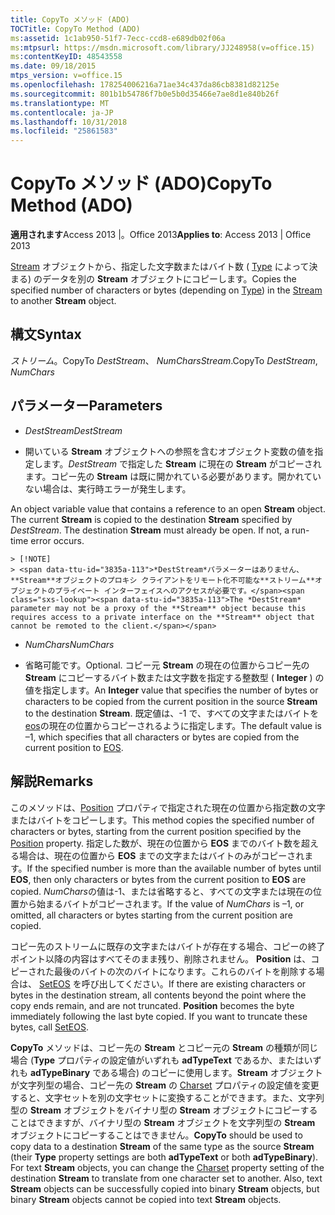 ```yaml
---
title: CopyTo メソッド (ADO)
TOCTitle: CopyTo Method (ADO)
ms:assetid: 1c1ab950-51f7-7ecc-ccd8-e689db02f06a
ms:mtpsurl: https://msdn.microsoft.com/library/JJ248958(v=office.15)
ms:contentKeyID: 48543558
ms.date: 09/18/2015
mtps_version: v=office.15
ms.openlocfilehash: 178254006216a71ae34c437da86cb8381d82125e
ms.sourcegitcommit: 801b1b54786f7b0e5b0d35466e7ae8d1e840b26f
ms.translationtype: MT
ms.contentlocale: ja-JP
ms.lasthandoff: 10/31/2018
ms.locfileid: "25861583"
---
```

# <a name="copyto-method-ado"></a><span data-ttu-id="3835a-102">CopyTo メソッド (ADO)</span><span class="sxs-lookup"><span data-stu-id="3835a-102">CopyTo Method (ADO)</span></span>


<span data-ttu-id="3835a-103">**適用されます**Access 2013 |。Office 2013</span><span class="sxs-lookup"><span data-stu-id="3835a-103">**Applies to**: Access 2013 | Office 2013</span></span>


<span data-ttu-id="3835a-104">[Stream](type-property-ado-stream.md) オブジェクトから、指定した文字数またはバイト数 ( [Type](stream-object-ado.md) によって決まる) のデータを別の **Stream** オブジェクトにコピーします。</span><span class="sxs-lookup"><span data-stu-id="3835a-104">Copies the specified number of characters or bytes (depending on [Type](type-property-ado-stream.md)) in the [Stream](stream-object-ado.md) to another **Stream** object.</span></span>

## <a name="syntax"></a><span data-ttu-id="3835a-105">構文</span><span class="sxs-lookup"><span data-stu-id="3835a-105">Syntax</span></span>

<span data-ttu-id="3835a-106">*ストリーム*。CopyTo *DestStream*、 *NumChars*</span><span class="sxs-lookup"><span data-stu-id="3835a-106">*Stream*.CopyTo *DestStream*, *NumChars*</span></span>

## <a name="parameters"></a><span data-ttu-id="3835a-107">パラメーター</span><span class="sxs-lookup"><span data-stu-id="3835a-107">Parameters</span></span>

  - <span data-ttu-id="3835a-108">*DestStream*</span><span class="sxs-lookup"><span data-stu-id="3835a-108">*DestStream*</span></span>

  - <span data-ttu-id="3835a-p101">開いている **Stream** オブジェクトへの参照を含むオブジェクト変数の値を指定します。*DestStream* で指定した **Stream** に現在の **Stream** がコピーされます。コピー先の **Stream** は既に開かれている必要があります。開かれていない場合は、実行時エラーが発生します。

</span><span class="sxs-lookup"><span data-stu-id="3835a-p101">An object variable value that contains a reference to an open **Stream** object. The current **Stream** is copied to the destination **Stream** specified by *DestStream*. The destination **Stream** must already be open. If not, a run-time error occurs.</span></span>   

    > [!NOTE]
    > <span data-ttu-id="3835a-113">*DestStream*パラメーターはありません、 **Stream**オブジェクトのプロキシ クライアントをリモート化不可能な**ストリーム**オブジェクトのプライベート インターフェイスへのアクセスが必要です。</span><span class="sxs-lookup"><span data-stu-id="3835a-113">The *DestStream* parameter may not be a proxy of the **Stream** object because this requires access to a private interface on the **Stream** object that cannot be remoted to the client.</span></span>

  - <span data-ttu-id="3835a-114">*NumChars*</span><span class="sxs-lookup"><span data-stu-id="3835a-114">*NumChars*</span></span>

  - <span data-ttu-id="3835a-115">省略可能です。</span><span class="sxs-lookup"><span data-stu-id="3835a-115">Optional.</span></span> <span data-ttu-id="3835a-116">コピー元 **Stream** の現在の位置からコピー先の **Stream** にコピーするバイト数または文字数を指定する整数型 ( **Integer** ) の値を指定します。</span><span class="sxs-lookup"><span data-stu-id="3835a-116">An **Integer** value that specifies the number of bytes or characters to be copied from the current position in the source **Stream** to the destination **Stream**.</span></span> <span data-ttu-id="3835a-117">既定値は、-1 で、すべての文字またはバイトを[eos](eos-property-ado.md)の現在の位置からコピーされるように指定します。</span><span class="sxs-lookup"><span data-stu-id="3835a-117">The default value is –1, which specifies that all characters or bytes are copied from the current position to [EOS](eos-property-ado.md).</span></span>

## <a name="remarks"></a><span data-ttu-id="3835a-118">解説</span><span class="sxs-lookup"><span data-stu-id="3835a-118">Remarks</span></span>

<span data-ttu-id="3835a-119">このメソッドは、[Position](position-property-ado.md) プロパティで指定された現在の位置から指定数の文字またはバイトをコピーします。</span><span class="sxs-lookup"><span data-stu-id="3835a-119">This method copies the specified number of characters or bytes, starting from the current position specified by the [Position](position-property-ado.md) property.</span></span> <span data-ttu-id="3835a-120">指定した数が、現在の位置から **EOS** までのバイト数を超える場合は、現在の位置から **EOS** までの文字またはバイトのみがコピーされます。</span><span class="sxs-lookup"><span data-stu-id="3835a-120">If the specified number is more than the available number of bytes until **EOS**, then only characters or bytes from the current position to **EOS** are copied.</span></span> <span data-ttu-id="3835a-121">*NumChars*の値は-1、または省略すると、すべての文字または現在の位置から始まるバイトがコピーされます。</span><span class="sxs-lookup"><span data-stu-id="3835a-121">If the value of *NumChars* is –1, or omitted, all characters or bytes starting from the current position are copied.</span></span>

<span data-ttu-id="3835a-p104">コピー先のストリームに既存の文字またはバイトが存在する場合、コピーの終了ポイント以降の内容はすべてそのまま残り、削除されません。 **Position** は、コピーされた最後のバイトの次のバイトになります。これらのバイトを削除する場合は、 [SetEOS](seteos-method-ado.md) を呼び出してください。</span><span class="sxs-lookup"><span data-stu-id="3835a-p104">If there are existing characters or bytes in the destination stream, all contents beyond the point where the copy ends remain, and are not truncated. **Position** becomes the byte immediately following the last byte copied. If you want to truncate these bytes, call [SetEOS](seteos-method-ado.md).</span></span>

<span data-ttu-id="3835a-p105">**CopyTo** メソッドは、コピー先の **Stream** とコピー元の **Stream** の種類が同じ場合 (**Type** プロパティの設定値がいずれも **adTypeText** であるか、またはいずれも **adTypeBinary** である場合) のコピーに使用します。**Stream** オブジェクトが文字列型の場合、コピー先の **Stream** の [Charset](charset-property-ado.md) プロパティの設定値を変更すると、文字セットを別の文字セットに変換することができます。また、文字列型の **Stream** オブジェクトをバイナリ型の **Stream** オブジェクトにコピーすることはできますが、バイナリ型の **Stream** オブジェクトを文字列型の **Stream** オブジェクトにコピーすることはできません。</span><span class="sxs-lookup"><span data-stu-id="3835a-p105">**CopyTo** should be used to copy data to a destination **Stream** of the same type as the source **Stream** (their **Type** property settings are both **adTypeText** or both **adTypeBinary**). For text **Stream** objects, you can change the [Charset](charset-property-ado.md) property setting of the destination **Stream** to translate from one character set to another. Also, text **Stream** objects can be successfully copied into binary **Stream** objects, but binary **Stream** objects cannot be copied into text **Stream** objects.</span></span>

